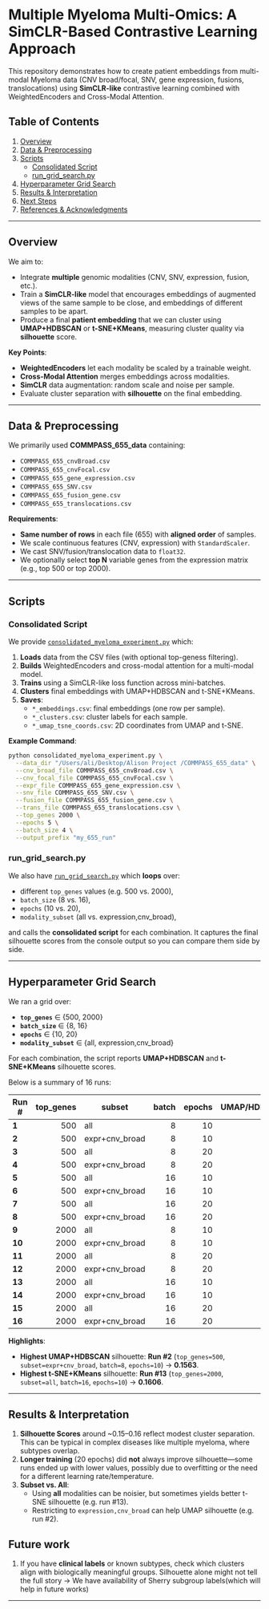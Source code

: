 # Multiple Myeloma Multi-Omics: A SimCLR-Based Contrastive Learning Approach

This repository demonstrates how to create patient embeddings from multi-modal Myeloma data (CNV broad/focal, SNV, gene expression, fusions, translocations) using **SimCLR-like** contrastive learning combined with WeightedEncoders and Cross-Modal Attention.

## Table of Contents
1. [Overview](#overview)
2. [Data & Preprocessing](#data--preprocessing)
3. [Scripts](#scripts)
   - [Consolidated Script](#consolidated-script)
   - [run_grid_search.py](#run_grid_searchpy)
4. [Hyperparameter Grid Search](#hyperparameter-grid-search)
5. [Results & Interpretation](#results--interpretation)
6. [Next Steps](#next-steps)
7. [References & Acknowledgments](#references--acknowledgments)

---

## Overview
We aim to:
- Integrate **multiple** genomic modalities (CNV, SNV, expression, fusion, etc.).
- Train a **SimCLR-like** model that encourages embeddings of augmented views of the same sample to be close, and embeddings of different samples to be apart.
- Produce a final **patient embedding** that we can cluster using **UMAP+HDBSCAN** or **t-SNE+KMeans**, measuring cluster quality via **silhouette** score.

**Key Points**:
- **WeightedEncoders** let each modality be scaled by a trainable weight.
- **Cross-Modal Attention** merges embeddings across modalities.
- **SimCLR** data augmentation: random scale and noise per sample.
- Evaluate cluster separation with **silhouette** on the final embedding.

---

## Data & Preprocessing

We primarily used **COMMPASS_655_data** containing:
- `COMMPASS_655_cnvBroad.csv`
- `COMMPASS_655_cnvFocal.csv`
- `COMMPASS_655_gene_expression.csv`
- `COMMPASS_655_SNV.csv`
- `COMMPASS_655_fusion_gene.csv`
- `COMMPASS_655_translocations.csv`

**Requirements**:
- **Same number of rows** in each file (655) with **aligned order** of samples.
- We scale continuous features (CNV, expression) with `StandardScaler`.
- We cast SNV/fusion/translocation data to `float32`.
- We optionally select **top N** variable genes from the expression matrix (e.g., top 500 or top 2000).

---

## Scripts

### Consolidated Script
We provide [`consolidated_myeloma_experiment.py`](./consolidated_myeloma_experiment.py) which:

1. **Loads** data from the CSV files (with optional top-geness filtering).
2. **Builds** WeightedEncoders and cross-modal attention for a multi-modal model.
3. **Trains** using a SimCLR-like loss function across mini-batches.
4. **Clusters** final embeddings with UMAP+HDBSCAN and t-SNE+KMeans.
5. **Saves**:
   - `*_embeddings.csv`: final embeddings (one row per sample).
   - `*_clusters.csv`: cluster labels for each sample.
   - `*_umap_tsne_coords.csv`: 2D coordinates from UMAP and t-SNE.

**Example Command**:
```bash
python consolidated_myeloma_experiment.py \
  --data_dir "/Users/ali/Desktop/Alison Project /COMMPASS_655_data" \
  --cnv_broad_file COMMPASS_655_cnvBroad.csv \
  --cnv_focal_file COMMPASS_655_cnvFocal.csv \
  --expr_file COMMPASS_655_gene_expression.csv \
  --snv_file COMMPASS_655_SNV.csv \
  --fusion_file COMMPASS_655_fusion_gene.csv \
  --trans_file COMMPASS_655_translocations.csv \
  --top_genes 2000 \
  --epochs 5 \
  --batch_size 4 \
  --output_prefix "my_655_run"
```

### run_grid_search.py
We also have [`run_grid_search.py`](./run_grid_search.py) which **loops** over:
- different `top_genes` values (e.g. 500 vs. 2000),
- `batch_size` (8 vs. 16),
- `epochs` (10 vs. 20),
- `modality_subset` (all vs. expression,cnv_broad),

and calls the **consolidated script** for each combination. It captures the final silhouette scores from the console output so you can compare them side by side.

---

## Hyperparameter Grid Search

We ran a grid over:

- **`top_genes`** ∈ {500, 2000}
- **`batch_size`** ∈ {8, 16}
- **`epochs`** ∈ {10, 20}
- **`modality_subset`** ∈ {all, expression,cnv_broad}

For each combination, the script reports **UMAP+HDBSCAN** and **t-SNE+KMeans** silhouette scores.

Below is a summary of 16 runs:

| **Run #** | **top_genes** | **subset**            | **batch** | **epochs** | **UMAP/HDBSCAN** | **t-SNE/KMeans** |
|-----------|--------------:|-----------------------|----------:|----------:|-----------------:|-----------------:|
| **1**     | 500           | all                   | 8         | 10        | 0.1374           | 0.1485           |
| **2**     | 500           | expr+cnv_broad        | 8         | 10        | **0.1563**       | 0.1276           |
| **3**     | 500           | all                   | 8         | 20        | 0.1062           | 0.1329           |
| **4**     | 500           | expr+cnv_broad        | 8         | 20        | 0.0206           | 0.1357           |
| **5**     | 500           | all                   | 16        | 10        | 0.0707           | 0.1487           |
| **6**     | 500           | expr+cnv_broad        | 16        | 10        | 0.1401           | 0.1208           |
| **7**     | 500           | all                   | 16        | 20        | 0.0792           | 0.1224           |
| **8**     | 500           | expr+cnv_broad        | 16        | 20        | 0.0635           | 0.0968           |
| **9**     | 2000          | all                   | 8         | 10        | 0.0396           | 0.1444           |
| **10**    | 2000          | expr+cnv_broad        | 8         | 10        | 0.0627           | 0.1107           |
| **11**    | 2000          | all                   | 8         | 20        | 0.0266           | 0.1121           |
| **12**    | 2000          | expr+cnv_broad        | 8         | 20        | 0.0518           | 0.0952           |
| **13**    | 2000          | all                   | 16        | 10        | 0.1336           | **0.1606**       |
| **14**    | 2000          | expr+cnv_broad        | 16        | 10        | 0.0765           | 0.1009           |
| **15**    | 2000          | all                   | 16        | 20        | 0.0819           | 0.1102           |
| **16**    | 2000          | expr+cnv_broad        | 16        | 20        | 0.0270           | 0.1021           |

**Highlights**:
- **Highest UMAP+HDBSCAN** silhouette: **Run #2** (`top_genes=500`, `subset=expr+cnv_broad`, `batch=8`, `epochs=10`) → **0.1563**.
- **Highest t-SNE+KMeans** silhouette: **Run #13** (`top_genes=2000`, `subset=all`, `batch=16`, `epochs=10`) → **0.1606**.

---

## Results & Interpretation

1. **Silhouette Scores** around ~0.15–0.16 reflect modest cluster separation. This can be typical in complex diseases like multiple myeloma, where subtypes overlap.
2. **Longer training** (20 epochs) did **not** always improve silhouette—some runs ended up with lower values, possibly due to overfitting or the need for a different learning rate/temperature.
3. **Subset vs. All**:
   - Using **all** modalities can be noisier, but sometimes yields better t-SNE silhouette (e.g. run #13).
   - Restricting to `expression,cnv_broad` can help UMAP silhouette (e.g. run #2).

## Future work 
1. If you have **clinical labels** or known subtypes, check which clusters align with biologically meaningful groups. Silhouette alone might not tell the full story -> We have availability of Sherry subgroup labels(which will help in future works)

---
